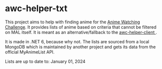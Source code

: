 # awc-helper-txt

This project aims to help with finding anime for the [Anime Watching Challenge](https://myanimelist.net/forum/?topicid=2138549). It provides lists of anime based on criteria that cannot be filtered on MAL itself. It is meant as an alternative/fallback to the 
[awc-helper-client ](https://github.com/Nyomdalee/awc-helper-client).

It is made in .NET 6, because why not. The lists are sourced from a local MongoDB which is maintained by another project and gets its data from the official MyAnimeList API.

Lists are up to date to:
January 01, 2024